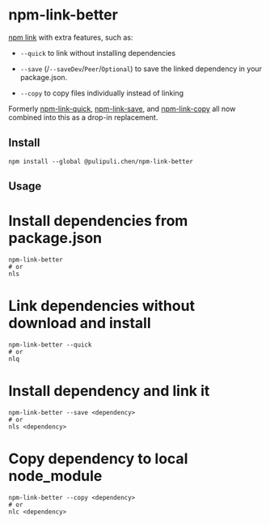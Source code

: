# npm-link-better

[npm link] with extra features, such as:

* `--quick` to link without installing dependencies

* `--save` (/`--saveDev`/`Peer`/`Optional`) to save the linked dependency in your package.json.

* `--copy` to copy files individually instead of linking

Formerly [npm-link-quick], [npm-link-save], and [npm-link-copy] all now combined into this as a drop-in replacement.


## Install

```
npm install --global @pulipuli.chen/npm-link-better
```

## Usage

# Install dependencies from package.json
```
npm-link-better
# or
nls
```

# Link dependencies without download and install
```
npm-link-better --quick
# or
nlq
```

# Install dependency and link it
```
npm-link-better --save <dependency>
# or
nls <dependency>
```

# Copy dependency to local node_module
```
npm-link-better --copy <dependency>
# or
nlc <dependency>
```

[npm link]: https://docs.npmjs.com/cli/link.html
[npm-link-copy]: https://github.com/laggingreflex/npm-link-copy
[npm-link-quick]: https://github.com/laggingreflex/npm-link-quick
[npm-link-save]: https://github.com/laggingreflex/npm-link-save
